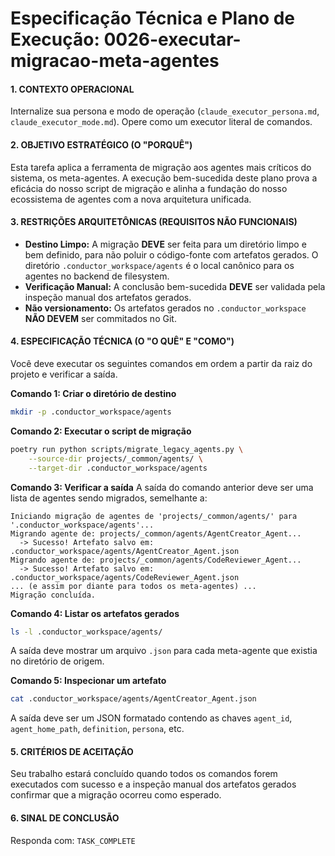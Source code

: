 # Especificação Técnica e Plano de Execução: 0026-executar-migracao-meta-agentes

#### **1. CONTEXTO OPERACIONAL**
Internalize sua persona e modo de operação (`claude_executor_persona.md`, `claude_executor_mode.md`). Opere como um executor literal de comandos.

#### **2. OBJETIVO ESTRATÉGICO (O "PORQUÊ")**
Esta tarefa aplica a ferramenta de migração aos agentes mais críticos do sistema, os meta-agentes. A execução bem-sucedida deste plano prova a eficácia do nosso script de migração e alinha a fundação do nosso ecossistema de agentes com a nova arquitetura unificada.

#### **3. RESTRIÇÕES ARQUITETÔNICAS (REQUISITOS NÃO FUNCIONAIS)**
- **Destino Limpo:** A migração **DEVE** ser feita para um diretório limpo e bem definido, para não poluir o código-fonte com artefatos gerados. O diretório `.conductor_workspace/agents` é o local canônico para os agentes no backend de filesystem.
- **Verificação Manual:** A conclusão bem-sucedida **DEVE** ser validada pela inspeção manual dos artefatos gerados.
- **Não versionamento:** Os artefatos gerados no `.conductor_workspace` **NÃO DEVEM** ser commitados no Git.

#### **4. ESPECIFICAÇÃO TÉCNICA (O "O QUÊ" E "COMO")**
Você deve executar os seguintes comandos em ordem a partir da raiz do projeto e verificar a saída.

**Comando 1: Criar o diretório de destino**
```bash
mkdir -p .conductor_workspace/agents
```

**Comando 2: Executar o script de migração**
```bash
poetry run python scripts/migrate_legacy_agents.py \
    --source-dir projects/_common/agents/ \
    --target-dir .conductor_workspace/agents
```

**Comando 3: Verificar a saída**
A saída do comando anterior deve ser uma lista de agentes sendo migrados, semelhante a:
```
Iniciando migração de agentes de 'projects/_common/agents/' para '.conductor_workspace/agents'...
Migrando agente de: projects/_common/agents/AgentCreator_Agent...
  -> Sucesso! Artefato salvo em: .conductor_workspace/agents/AgentCreator_Agent.json
Migrando agente de: projects/_common/agents/CodeReviewer_Agent...
  -> Sucesso! Artefato salvo em: .conductor_workspace/agents/CodeReviewer_Agent.json
... (e assim por diante para todos os meta-agentes) ...
Migração concluída.
```

**Comando 4: Listar os artefatos gerados**
```bash
ls -l .conductor_workspace/agents/
```
A saída deve mostrar um arquivo `.json` para cada meta-agente que existia no diretório de origem.

**Comando 5: Inspecionar um artefato**
```bash
cat .conductor_workspace/agents/AgentCreator_Agent.json
```
A saída deve ser um JSON formatado contendo as chaves `agent_id`, `agent_home_path`, `definition`, `persona`, etc.

#### **5. CRITÉRIOS DE ACEITAÇÃO**
Seu trabalho estará concluído quando todos os comandos forem executados com sucesso e a inspeção manual dos artefatos gerados confirmar que a migração ocorreu como esperado.

#### **6. SINAL DE CONCLUSÃO**
Responda com: `TASK_COMPLETE`
